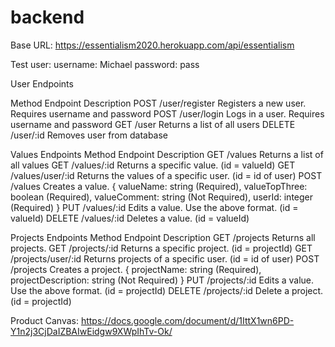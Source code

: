 # backend

Base URL: https://essentialism2020.herokuapp.com/api/essentialism

Test user: username: Michael      password: pass

User Endpoints

Method          Endpoint                Description
POST            /user/register          Registers a new user. Requires username and password
POST            /user/login             Logs in a user. Requires username and password
GET             /user                   Returns a list of all users
DELETE          /user/:id               Removes user from database



Values Endpoints
Method
Endpoint
Description
GET
/values
Returns a list of all values
GET
/values/:id
Returns a specific value. (id = valueId)
GET
/values/user/:id
Returns the values of a specific user. (id = id of user)
POST
/values
Creates a value.
{
  valueName: string (Required),
  valueTopThree: boolean (Required),
  valueComment: string (Not Required),
  userId: integer (Required)
}
PUT
/values/:id
Edits a value. Use the above format. (id = valueId)
DELETE
/values/:id
Deletes a value. (id = valueId)

Projects Endpoints
Method
Endpoint
Description
GET
/projects
Returns all projects.
GET
/projects/:id
Returns a specific project. (id = projectId)
GET
/projects/user/:id
Returns projects of a specific user. (id = id of user)
POST
/projects
Creates a project.
{
  projectName: string (Required),
  projectDescription: string (Not Required)
}
PUT
/projects/:id
Edits a value. Use the above format. (id = projectId)
DELETE
/projects/:id
Delete a project. (id = projectId)




Product Canvas: https://docs.google.com/document/d/1IttX1wn6PD-Y1n2j3CjDaIZBAIwEidgw9XWpIhTv-Ok/
